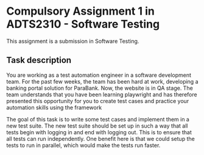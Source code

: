 # Compulsory Assignment 1 in ADTS2310 - Software Testing

This assignment is a submission in Software Testing.
## Task description
You are working as a test automation engineer in a software development team. For the past few weeks, the team has been hard at work, developing a banking portal solution for ParaBank. Now, the website is in QA stage. The team understands that you have been learning playwright and has therefore presented this opportunity for you to create test cases and practice your automation skills using the framework

The goal of this task is to write some test cases and implement them in a new test suite. The new test
suite should be set up in such a way that all tests begin with logging in and end with logging out. This is
to ensure that all tests can run independently. One benefit here is that we could setup the tests to run in
parallel, which would make the tests run faster. 

